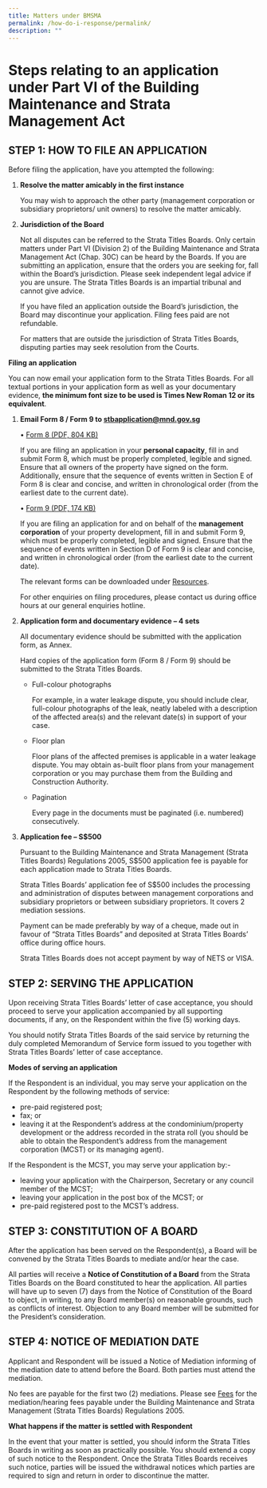 ```yaml
---
title: Matters under BMSMA
permalink: /how-do-i-response/permalink/
description: ""
---
```

# Steps relating to an application under Part VI of the Building Maintenance and Strata Management Act

## STEP 1: HOW TO FILE AN APPLICATION

Before filing the application, have you attempted the following:

1.  **Resolve the matter amicably in the first instance**  
    
    You may wish to approach the other party (management corporation or subsidiary proprietors/ unit owners) to resolve the matter amicably.
    
2.  **Jurisdiction of the Board**  
    
    Not all disputes can be referred to the Strata Titles Boards. Only certain matters under Part VI (Division 2) of the Building Maintenance and Strata Management Act (Chap. 30C) can be heard by the Boards. If you are submitting an application, ensure that the orders you are seeking for, fall within the Board’s jurisdiction. Please seek independent legal advice if you are unsure. The Strata Titles Boards is an impartial tribunal and cannot give advice.
    
    If you have filed an application outside the Board’s jurisdiction, the Board may discontinue your application. Filing fees paid are not refundable.
    
    For matters that are outside the jurisdiction of Strata Titles Boards, disputing parties may seek resolution from the Courts.
    

**Filing an application**

You can now email your application form to the Strata Titles Boards. For all textual portions in your application form as well as your documentary evidence, **the minimum font size to be used is Times New Roman 12 or its equivalent**.

1.  **Email Form 8 / Form 9 to stbapplication@mnd.gov.sg**
    
    • [Form 8 (PDF, 804 KB)](https://www.stratatb.gov.sg/public-data/doc/forms/Form-8.pdf "Form 8")
    
    If you are filing an application in your **personal capacity**, fill in and submit Form 8, which must be properly completed, legible and signed. Ensure that all owners of the property have signed on the form. Additionally, ensure that the sequence of events written in Section E of Form 8 is clear and concise, and written in chronological order (from the earliest date to the current date).
    
    • [Form 9 (PDF, 174 KB)](https://www.stratatb.gov.sg/public-data/doc/forms/form-9-05042021.pdf "Form 9")
    
    If you are filing an application for and on behalf of the **management corporation** of your property development, fill in and submit Form 9, which must be properly completed, legible and signed. Ensure that the sequence of events written in Section D of Form 9 is clear and concise, and written in chronological order (from the earliest date to the current date).
    
    The relevant forms can be downloaded under [Resources](https://www.stratatb.gov.sg/resources.html).
    
    For other enquiries on filing procedures, please contact us during office hours at our general enquiries hotline.
    
2.  **Application form and documentary evidence – 4 sets**
    
    All documentary evidence should be submitted with the application form, as Annex.
    
    Hard copies of the application form (Form 8 / Form 9) should be submitted to the Strata Titles Boards.
    
    *   Full-colour photographs
        
        For example, in a water leakage dispute, you should include clear, full-colour photographs of the leak, neatly labeled with a description of the affected area(s) and the relevant date(s) in support of your case.
        
    *   Floor plan
        
        Floor plans of the affected premises is applicable in a water leakage dispute. You may obtain as-built floor plans from your management corporation or you may purchase them from the Building and Construction Authority.
        
    *   Pagination
        
        Every page in the documents must be paginated (i.e. numbered) consecutively.
        
3.  **Application fee – S$500**
    
    Pursuant to the Building Maintenance and Strata Management (Strata Titles Boards) Regulations 2005, S$500 application fee is payable for each application made to Strata Titles Boards.
    
    Strata Titles Boards’ application fee of S$500 includes the processing and administration of disputes between management corporations and subsidiary proprietors or between subsidiary proprietors. It covers 2 mediation sessions.
    
    Payment can be made preferably by way of a cheque, made out in favour of “Strata Titles Boards” and deposited at Strata Titles Boards’ office during office hours.
    
    Strata Titles Boards does not accept payment by way of NETS or VISA.

## STEP 2: SERVING THE APPLICATION

Upon receiving Strata Titles Boards’ letter of case acceptance, you should proceed to serve your application accompanied by all supporting documents, if any, on the Respondent within the five (5) working days.

You should notify Strata Titles Boards of the said service by returning the duly completed Memorandum of Service form issued to you together with Strata Titles Boards’ letter of case acceptance.

**Modes of serving an application**

If the Respondent is an individual, you may serve your application on the Respondent by the following methods of service:

*   pre-paid registered post;
*   fax; or
*   leaving it at the Respondent’s address at the condominium/property development or the address recorded in the strata roll (you should be able to obtain the Respondent’s address from the management corporation (MCST) or its managing agent).

If the Respondent is the MCST, you may serve your application by:-

*   leaving your application with the Chairperson, Secretary or any council member of the MCST;
*   leaving your application in the post box of the MCST; or
*   pre-paid registered post to the MCST’s address.

## STEP 3: CONSTITUTION OF A BOARD

After the application has been served on the Respondent(s), a Board will be convened by the Strata Titles Boards to mediate and/or hear the case.

All parties will receive a **Notice of Constitution of a Board** from the Strata Titles Boards on the Board constituted to hear the application. All parties will have up to seven (7) days from the Notice of Constitution of the Board to object, in writing, to any Board member(s) on reasonable grounds, such as conflicts of interest. Objection to any Board member will be submitted for the President’s consideration.

## STEP 4: NOTICE OF MEDIATION DATE

Applicant and Respondent will be issued a Notice of Mediation informing of the mediation date to attend before the Board. Both parties must attend the mediation.

No fees are payable for the first two (2) mediations. Please see [Fees](https://www.stratatb.gov.sg/resources-fees.html) for the mediation/hearing fees payable under the Building Maintenance and Strata Management (Strata Titles Boards) Regulations 2005.

**What happens if the matter is settled with Respondent**

In the event that your matter is settled, you should inform the Strata Titles Boards in writing as soon as practically possible. You should extend a copy of such notice to the Respondent. Once the Strata Titles Boards receives such notice, parties will be issued the withdrawal notices which parties are required to sign and return in order to discontinue the matter.